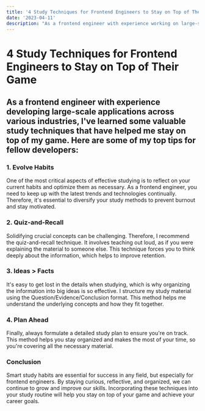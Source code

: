 ```yaml
---
title: '4 Study Techniques for Frontend Engineers to Stay on Top of Their Game'
date: '2023-04-11'
description: "As a frontend engineer with experience working on large-scale applications across multiple industries, I've come to realize that staying ahead of the game requires smart study habits. In this article, I'm sharing some of my top tips for fellow developers to help them optimize their learning and development."
---
```


# 4 Study Techniques for Frontend Engineers to Stay on Top of Their Game

## As a frontend engineer with experience developing large-scale applications across various industries, I've learned some valuable study techniques that have helped me stay on top of my game. Here are some of my top tips for fellow developers:

### 1. Evolve Habits

One of the most critical aspects of effective studying is to reflect on your current habits and optimize them as necessary. As a frontend engineer, you need to keep up with the latest trends and technologies continually. Therefore, it's essential to diversify your study methods to prevent burnout and stay motivated.

### 2. Quiz-and-Recall

Solidifying crucial concepts can be challenging. Therefore, I recommend the quiz-and-recall technique. It involves teaching out loud, as if you were explaining the material to someone else. This technique forces you to think deeply about the information, which helps to improve retention.

### 3. Ideas > Facts

It's easy to get lost in the details when studying, which is why organizing the information into big ideas is so effective. I structure my study material using the Question/Evidence/Conclusion format. This method helps me understand the underlying concepts and how they fit together.

### 4. Plan Ahead

Finally, always formulate a detailed study plan to ensure you're on track. This method helps you stay organized and makes the most of your time, so you're covering all the necessary material.

### Conclusion

Smart study habits are essential for success in any field, but especially for frontend engineers. By staying curious, reflective, and organized, we can continue to grow and improve our skills. Incorporating these techniques into your study routine will help you stay on top of your game and achieve your career goals.
